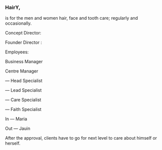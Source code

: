 ### HairY,

is for the men and women hair, face and tooth care; regularly and occasionally.

Concept Director:

Founder Director :

Employees:

Business Manager

Centre Manager

 — Head Specialist
 
 — Lead Specialist
 
 — Care Specialist
 
 — Faith Specialist

 In — Maria
 
 Out — Jauin 

After the approval, clients have to go for next level to care about himself or herself.
